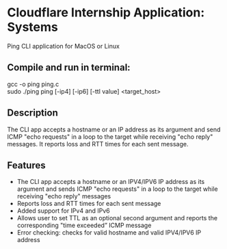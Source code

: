 # Cloudflare Internship Application: Systems
Ping CLI application for MacOS or Linux

## Compile and run in terminal:
gcc -o ping ping.c \
sudo ./ping ping [-ip4] [-ip6] [-ttl value] <target_host>

## Description
The CLI app accepts a hostname or an IP address as its argument and send ICMP "echo requests" in a loop to the target while receiving "echo reply" messages. It reports loss and RTT times for each sent message.

## Features
- The CLI app accepts a hostname or an IPV4/IPV6 IP address as its argument and sends ICMP "echo requests" in a loop to the target while receiving "echo reply" messages
- Reports loss and RTT times for each sent message
- Added support for IPv4 and IPv6
- Allows user to set TTL as an optional second argument and reports the corresponding "time exceeded” ICMP message
- Error checking: checks for valid hostname and valid IPV4/IPV6 IP address
